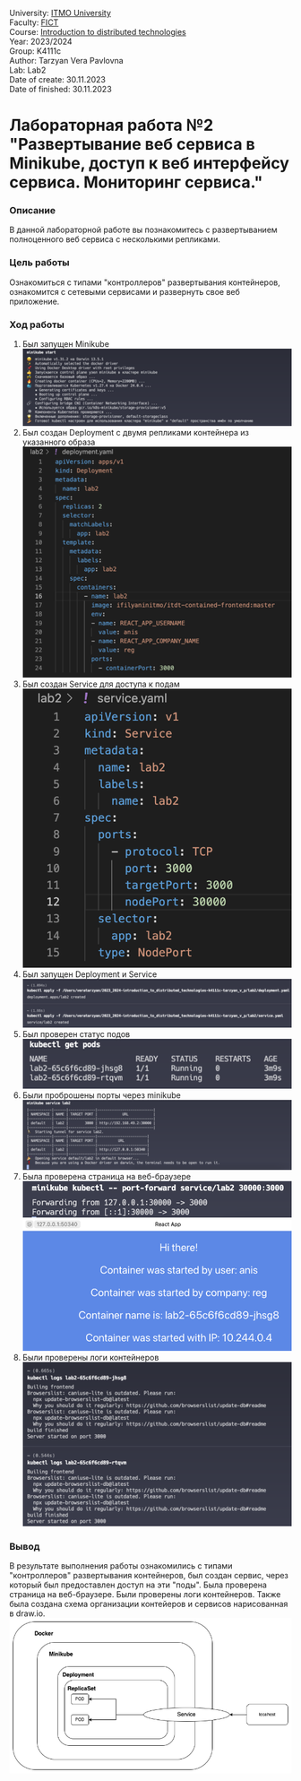 University: [ITMO University](https://itmo.ru/ru/) <br>
Faculty: [FICT](https://fict.itmo.ru) <br>
Course: [Introduction to distributed technologies](https://github.com/itmo-ict-faculty/introduction-to-distributed-technologies) <br>
Year: 2023/2024 <br>
Group: K4111c <br>
Author: Tarzyan Vera Pavlovna <br>
Lab: Lab2 <br>
Date of create: 30.11.2023 <br>
Date of finished: 30.11.2023 <br>

# Лабораторная работа №2 "Развертывание веб сервиса в Minikube, доступ к веб интерфейсу сервиса. Мониторинг сервиса."

### Описание
В данной лабораторной работе вы познакомитесь с развертыванием полноценного веб сервиса с несколькими репликами.

### Цель работы
Ознакомиться с типами "контроллеров" развертывания контейнеров, ознакомится с сетевыми сервисами и развернуть свое веб приложение.

### Ход работы
1. Был запущен Minikube <br>
![image](images/img1.png)
2. Был создан Deployment с двумя репликами контейнера из указанного образа <br>
![image](images/img2.png)
3. Был создан Service для доступа к подам <br>
![image](images/img3.png)
4. Был запущен Deployment и Service <br>
![image](images/img4.png)
5. Был проверен статус подов <br>
![image](images/img5.png)
6. Были проброшены порты через minikube <br>
![image](images/img6.png)
7. Была проверена страница на веб-браузере <br>
![image](images/img7.png)
![image](images/img8.png)
8. Были проверены логи контейнеров <br>
![image](images/img9.png)

### Вывод
В результате выполнения работы ознакомились с типами "контроллеров" развертывания контейнеров, был создан сервис, через который был предоставлен доступ на эти "поды". Была проверена страница на веб-браузере. Были проверены логи контейнеров. Также была создана схема организации контейеров и сервисов нарисованная в draw.io. <br>
![image](images/img10.png)